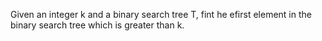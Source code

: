 Given an integer k and a binary search tree T, fint he efirst element in the binary search tree which is greater than k. 


